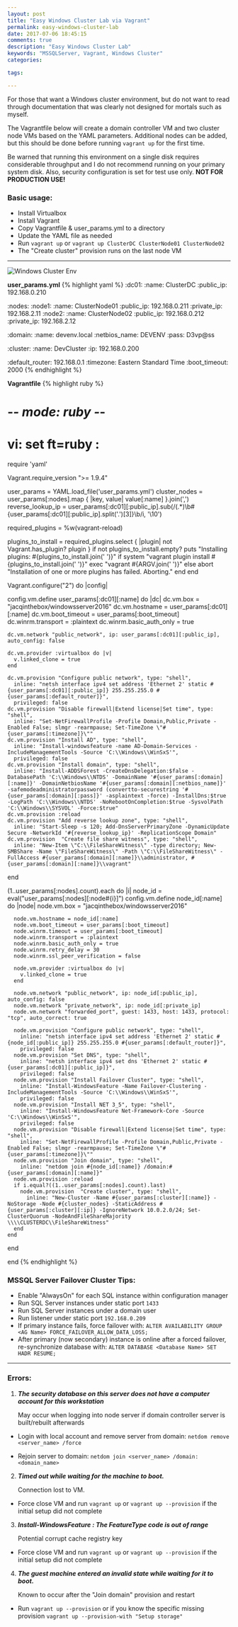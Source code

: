 ```yaml
---
layout: post
title: "Easy Windows Cluster Lab via Vagrant"
permalink: easy-windows-cluster-lab
date: 2017-07-06 18:45:15
comments: true
description: "Easy Windows Cluster Lab"
keywords: "MSSQLServer, Vagrant, Windows Cluster"
categories:

tags:

---
```


For those that want a Windows cluster environment, but do not want to read through documentation that was clearly not designed for mortals such as myself.

The Vagrantfile below will create a domain controller VM and two cluster node VMs based on the YAML parameters.
Additional nodes can be added, but this should be done before running `vagrant up` for the first time. 

Be warned that running this environment on a single disk requires considerable throughput and I do not recommend running on your primary system disk.
Also, security configuration is set for test use only. **NOT FOR PRODUCTION USE!**

### Basic usage:

 * Install Virtualbox
 * Install Vagrant
 * Copy Vagrantfile & user_params.yml to a directory 
 * Update the YAML file as needed
 * Run `vagrant up` or `vagrant up ClusterDC ClusterNode01 ClusterNode02`
 * The "Create cluster" provision runs on the last node VM

---

![Windows Cluster Env](../images/win_cluster.png)

**user_params.yml**
{% highlight yaml %}
:dc01:
  :name:         ClusterDC
  :public_ip:    192.168.0.210

:nodes:
  :node1:
    :name:       ClusterNode01
    :public_ip:  192.168.0.211
    :private_ip: 192.168.2.11
  :node2:
    :name:       ClusterNode02
    :public_ip:  192.168.0.212
    :private_ip: 192.168.2.12

:domain:
  :name:         devenv.local
  :netbios_name: DEVENV
  :pass:         D3vp@ss

:cluster:
  :name:         DevCluster
  :ip:           192.168.0.200

:default_router: 192.168.0.1
:timezone:       Eastern Standard Time
:boot_timeout:   2000
{% endhighlight %}


**Vagrantfile**
{% highlight ruby %}
# -*- mode: ruby -*-
# vi: set ft=ruby :
require 'yaml'

Vagrant.require_version ">= 1.9.4"

user_params = YAML.load_file('user_params.yml')
cluster_nodes = user_params[:nodes].map { |key, value| value[:name] }.join(',')
reverse_lookup_ip = user_params[:dc01][:public_ip].sub(/(.*)\b#{user_params[:dc01][:public_ip].split('.')[3]}\b/i, '\10')

required_plugins = %w(vagrant-reload)

plugins_to_install = required_plugins.select { |plugin| not Vagrant.has_plugin? plugin }
if not plugins_to_install.empty?
  puts "Installing plugins: #{plugins_to_install.join(' ')}"
  if system "vagrant plugin install #{plugins_to_install.join(' ')}"
    exec "vagrant #{ARGV.join(' ')}"
  else
    abort "Installation of one or more plugins has failed. Aborting."
  end
end

Vagrant.configure("2") do |config|

  config.vm.define user_params[:dc01][:name] do |dc|
    dc.vm.box = "jacqinthebox/windowsserver2016"
    dc.vm.hostname = user_params[:dc01][:name]
    dc.vm.boot_timeout = user_params[:boot_timeout]
    dc.winrm.transport = :plaintext
    dc.winrm.basic_auth_only = true

    dc.vm.network "public_network", ip: user_params[:dc01][:public_ip], auto_config: false

    dc.vm.provider :virtualbox do |v|
      v.linked_clone = true
    end

    dc.vm.provision "Configure public network", type: "shell", 
      inline: "netsh interface ipv4 set address 'Ethernet 2' static #{user_params[:dc01][:public_ip]} 255.255.255.0 #{user_params[:default_router]}",
      privileged: false
    dc.vm.provision "Disable firewall|Extend license|Set time", type: "shell",
      inline: "Set-NetFirewallProfile -Profile Domain,Public,Private -Enabled False; slmgr -rearmpause; Set-TimeZone \"#{user_params[:timezone]}\""
    dc.vm.provision "Install AD", type: "shell",
      inline: "Install-windowsfeature -name AD-Domain-Services -IncludeManagementTools -Source 'C:\\Windows\\WinSxS'",
      privileged: false
    dc.vm.provision "Install domain", type: "shell",
      inline: "Install-ADDSForest -CreateDnsDelegation:$false -DatabasePath 'C:\\Windows\\NTDS' -DomainName '#{user_params[:domain][:name]}' -DomainNetbiosName '#{user_params[:domain][:netbios_name]}' -safemodeadministratorpassword (convertto-securestring '#{user_params[:domain][:pass]}' -asplaintext -force) -InstallDns:$true -LogPath 'C:\\Windows\\NTDS' -NoRebootOnCompletion:$true -SysvolPath 'C:\\Windows\\SYSVOL' -Force:$true"
    dc.vm.provision :reload
    dc.vm.provision "Add reverse lookup zone", type: "shell",
      inline: "Start-Sleep -s 120; Add-DnsServerPrimaryZone -DynamicUpdate Secure -NetworkId '#{reverse_lookup_ip}' -ReplicationScope Domain"
    dc.vm.provision  "Create file share witness", type: "shell",
      inline: "New-Item \"C:\\FileShareWitness\" -type directory; New-SMBShare -Name \"FileShareWitness\" -Path \"C:\\FileShareWitness\" -FullAccess #{user_params[:domain][:name]}\\administrator, #{user_params[:domain][:name]}\\vagrant"
  end

  (1..user_params[:nodes].count).each do |i|
    node_id = eval("user_params[:nodes][:node#{i}]")
    config.vm.define node_id[:name] do |node|
      node.vm.box = "jacqinthebox/windowsserver2016"

      node.vm.hostname = node_id[:name]
      node.vm.boot_timeout = user_params[:boot_timeout]
      node.winrm.timeout = user_params[:boot_timeout]
      node.winrm.transport = :plaintext
      node.winrm.basic_auth_only = true
      node.winrm.retry_delay = 30
      node.winrm.ssl_peer_verification = false

      node.vm.provider :virtualbox do |v|
        v.linked_clone = true
      end

      node.vm.network "public_network", ip: node_id[:public_ip], auto_config: false
      node.vm.network "private_network", ip: node_id[:private_ip]
      node.vm.network "forwarded_port", guest: 1433, host: 1433, protocol: "tcp", auto_correct: true

      node.vm.provision "Configure public network", type: "shell", 
        inline: "netsh interface ipv4 set address 'Ethernet 2' static #{node_id[:public_ip]} 255.255.255.0 #{user_params[:default_router]}",
        privileged: false
      node.vm.provision "Set DNS", type: "shell",
        inline: "netsh interface ipv4 set dns 'Ethernet 2' static #{user_params[:dc01][:public_ip]}",
        privileged: false
      node.vm.provision "Install Failover Cluster", type: "shell",
        inline: "Install-WindowsFeature -Name Failover-Clustering -IncludeManagementTools -Source 'C:\\Windows\\WinSxS'",
        privileged: false
      node.vm.provision "Install NET 3_5", type: "shell",
        inline: "Install-WindowsFeature Net-Framework-Core -Source 'C:\\Windows\\WinSxS'",
        privileged: false
      node.vm.provision "Disable firewall|Extend license|Set time", type: "shell",
        inline: "Set-NetFirewallProfile -Profile Domain,Public,Private -Enabled False; slmgr -rearmpause; Set-TimeZone \"#{user_params[:timezone]}\""
      node.vm.provision "Join domain", type: "shell",
        inline: "netdom join #{node_id[:name]} /domain:#{user_params[:domain][:name]}"
      node.vm.provision :reload
      if i.equal?((1..user_params[:nodes].count).last)
        node.vm.provision  "Create cluster", type: "shell",
          inline: "New-Cluster -Name #{user_params[:cluster][:name]} -NoStorage -Node #{cluster_nodes} -StaticAddress #{user_params[:cluster][:ip]} -IgnoreNetwork 10.0.2.0/24; Set-ClusterQuorum -NodeAndFileShareMajority \\\\CLUSTERDC\\FileShareWitness"
      end
    end
  end

end
{% endhighlight %}

### MSSQL Server Failover Cluster Tips:

 * Enable "AlwaysOn" for each SQL instance within configuration manager
 * Run SQL Server instances under static port `1433`
 * Run SQL Server instances under a domain user
 * Run listener under static port `192.168.0.209`
 * If primary instance fails, force failover with: `ALTER AVAILABILITY GROUP <AG Name> FORCE_FAILOVER_ALLOW_DATA_LOSS;`
 * After primary (now secondary) instance is online after a forced failover, re-synchronize database with: `ALTER DATABASE <Database Name> SET HADR RESUME;`

---

### Errors:

1. ***The security database on this server does not have a computer account for this workstation***

    May occur when logging into node server if domain controller server is built/rebuilt afterwards
    
 * Login with local account and remove server from domain: `netdom remove <server_name> /force`
    
 * Rejoin server to domain: `netdom join <server_name> /domain:<domain_name>`

2. ***Timed out while waiting for the machine to boot.***
    
    Connection lost to VM.
    
 * Force close VM and run `vagrant up` or `vagrant up --provision` if the initial setup did not complete
    
3. ***Install-WindowsFeature : The FeatureType code is out of range***

    Potential corrupt cache registry key

 * Force close VM and run `vagrant up` or `vagrant up --provision` if the initial setup did not complete
    
4. ***The guest machine entered an invalid state while waiting for it to boot.***

    Known to occur after the "Join domain" provision and restart
    
 * Run `vagrant up --provision` or if you know the specific missing provision `vagrant up --provision-with "Setup storage"`

